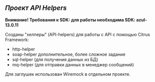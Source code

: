 
___Проект API Helpers___
-

__Внимание! Требования к SDK: для работы необходима SDK: azul-13.0.11__

Созданы "хелперы" (API-helpers) для работы с API с помощью Citrus Framework:
- http-helper
- soap-helper дополнительное, более сложное задание
- sql-helper (для получения данных из БД)
- mq-helper (для отправки данных в менеджер сообщений)

Для заглушек использован Wiremock в отдельном проекте.

